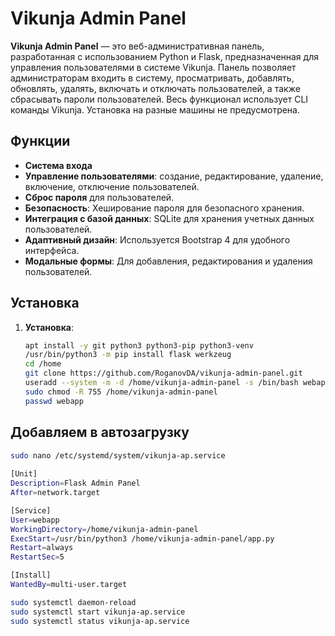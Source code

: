 # Vikunja Admin Panel

**Vikunja Admin Panel** — это веб-административная панель, разработанная с использованием Python и Flask, предназначенная для управления пользователями в системе Vikunja. Панель позволяет администраторам входить в систему, просматривать, добавлять, обновлять, удалять, включать и отключать пользователей, а также сбрасывать пароли пользователей. Весь функционал использует CLI команды Vikunja. Установка на разные машины не предусмотрена. 

## Функции

- **Система входа**
- **Управление пользователями**: создание, редактирование, удаление, включение, отключение пользователей.
- **Сброс пароля** для пользователей.
- **Безопасность**: Хеширование пароля для безопасного хранения.
- **Интеграция с базой данных**: SQLite для хранения учетных данных пользователей.
- **Адаптивный дизайн**: Используется Bootstrap 4 для удобного интерфейса.
- **Модальные формы**: Для добавления, редактирования и удаления пользователей.

## Установка

1. **Установка**:
   ```bash
   apt install -y git python3 python3-pip python3-venv
   /usr/bin/python3 -m pip install flask werkzeug
   cd /home
   git clone https://github.com/RoganovDA/vikunja-admin-panel.git
   useradd --system -m -d /home/vikunja-admin-panel -s /bin/bash webapp && chown -R webapp:webapp /home/vikunja-admin-panel
   sudo chmod -R 755 /home/vikunja-admin-panel
   passwd webapp
## Добавляем в автозагрузку 
```bash
sudo nano /etc/systemd/system/vikunja-ap.service
                                                                                             
[Unit]
Description=Flask Admin Panel
After=network.target

[Service]
User=webapp
WorkingDirectory=/home/vikunja-admin-panel
ExecStart=/usr/bin/python3 /home/vikunja-admin-panel/app.py
Restart=always
RestartSec=5

[Install]
WantedBy=multi-user.target

sudo systemctl daemon-reload
sudo systemctl start vikunja-ap.service
sudo systemctl status vikunja-ap.service




